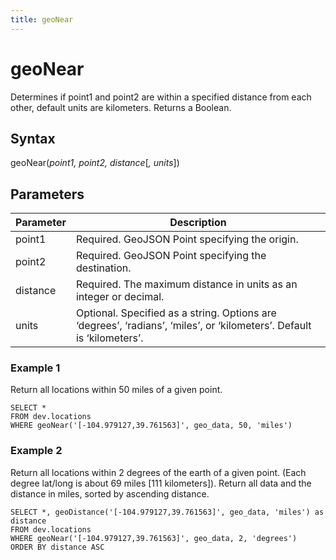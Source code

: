 ```yaml
---
title: geoNear
---
```


# geoNear
Determines if point1 and point2 are within a specified distance from each other, default units are kilometers. Returns a Boolean.

## Syntax
geoNear(_point1, point2, distance_[_, units_])

## Parameters
| Parameter	 | Description                                                                                                           |
|------------|-----------------------------------------------------------------------------------------------------------------------|
| point1	    | Required. GeoJSON Point specifying the origin.                                                                        |
| point2	    | Required. GeoJSON Point specifying the destination.                                                                   |
| distance	  | Required. The maximum distance in units as an integer or decimal.                                                     |
| units	     | Optional. Specified as a string. Options are ‘degrees’, ‘radians’, ‘miles’, or ‘kilometers’. Default is ‘kilometers’. |

### Example 1
Return all locations within 50 miles of a given point.

```
SELECT *
FROM dev.locations
WHERE geoNear('[-104.979127,39.761563]', geo_data, 50, 'miles')
```

### Example 2
Return all locations within 2 degrees of the earth of a given point. (Each degree lat/long is about 69 miles [111 kilometers]). Return all data and the distance in miles, sorted by ascending distance.

```
SELECT *, geoDistance('[-104.979127,39.761563]', geo_data, 'miles') as distance
FROM dev.locations
WHERE geoNear('[-104.979127,39.761563]', geo_data, 2, 'degrees')
ORDER BY distance ASC
```